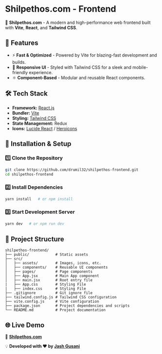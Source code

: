 # Shilpethos.com - Frontend

🚀 **Shilpethos.com** - A modern and high-performance web frontend built with **Vite**, **React**, and **Tailwind CSS**.

## 📌 Features
- ⚡ **Fast & Optimized** - Powered by Vite for blazing-fast development and builds.
- 🎨 **Responsive UI** - Styled with Tailwind CSS for a sleek and mobile-friendly experience.
- ⚛ **Component-Based** - Modular and reusable React components.


## 🛠️ Tech Stack
- **Framework:** [React.js](https://reactjs.org/)
- **Bundler:** [Vite](https://vitejs.dev/)
- **Styling:** [Tailwind CSS](https://tailwindcss.com/)
- **State Management:**  Redux 
- **Icons:** [Lucide React](https://lucide.dev/) / [Heroicons](https://heroicons.com/)


## 🚀 Installation & Setup

### 1️⃣ Clone the Repository
```sh
git clone https://github.com/drumil32/shilpethos-frontend.git
cd shilpethos-frontend
```

### 2️⃣ Install Dependencies
```sh
yarn install   # or npm install
```

### 3️⃣ Start Development Server
```sh
yarn dev   # or npm run dev
```


## 📂 Project Structure
```
shilpethos-frontend/
├── public/            # Static assets
├── src/
│   ├── assets/        # Images, icons, etc.
│   ├── components/    # Reusable UI components
│   ├── pages/         # Page components
│   ├── App.jsx        # Main App component
│   ├── main.jsx       # Root entry file
|   ├── App.css        # Styling File
|   ├── index.css      # Styling File
├── .gitignore         # Git ignore file
├── tailwind.config.js # Tailwind CSS configuration
├── vite.config.js     # Vite configuration
├── package.json       # Project dependencies and scripts
└── README.md          # Project documentation
```

## 🌐 Live Demo
🔗 **[Shilpethos.com](https://shilpethos.com/)** 



💡 **Developed with ❤️ by [Jash Gusani](https://github.com/Jashgusani123)**
